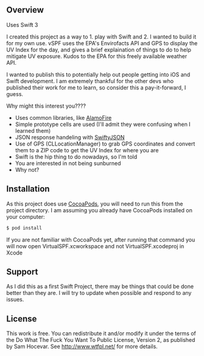 
## Overview

Uses Swift 3

I created this project as a way to 1. play with Swift and 2. I wanted to build it for my own use. vSPF uses the EPA's Envirofacts API and GPS to display the UV Index for the day, and gives a brief explaination of things to do to help mitigate UV exposure. Kudos to the EPA for this freely available weather API.

I wanted to publish this to potentially help out people getting into iOS and Swift development. I am extremely thankful for the other devs who published their work for me to learn, so consider this a pay-it-forward, I guess. 

Why might this interest you????

* Uses common libraries, like [AlamoFire](https://github.com/Alamofire/Alamofire)
* Simple prototype cells are used (I'll admit they were confusing when I learned them)
* JSON response handeling with [SwiftyJSON](https://github.com/SwiftyJSON/SwiftyJSON)
* Use of GPS (CLLocationManager) to grab GPS coordinates and convert them to a ZIP code to get the UV Index for where you are
* Swift is the hip thing to do nowadays, so I'm told
* You are interested in not being sunburned
* Why not?

## Installation

As this project does use [CocoaPods](https://cocoapods.org/), you will need to run this from the project directory. I am assuming you already have CocoaPods installed on your computer:

```bash
$ pod install
```

If you are not familiar with CocoaPods yet, after running that command you will now open VirtualSPF.xcworkspace and not VirtualSPF.xcodeproj in Xcode

## Support

As I did this as a first Swift Project, there may be things that could be done better than they are. I will try to update when possible and respond to any issues. 

## License

This work is free. You can redistribute it and/or modify it under the
terms of the Do What The Fuck You Want To Public License, Version 2,
as published by Sam Hocevar. See http://www.wtfpl.net/ for more details.
